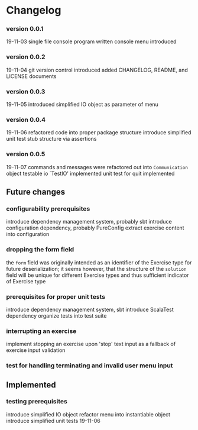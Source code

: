 # Changelog

### version 0.0.1 
19-11-03
single file console program written
console menu introduced

### version 0.0.2
19-11-04
git version control introduced
added CHANGELOG, README, and LICENSE documents

### version 0.0.3
19-11-05
introduced simplified IO object as parameter of menu

### version 0.0.4
19-11-06
refactored code into proper package structure
introduce simplified unit test stub structure via assertions

### version 0.0.5
19-11-07
commands and messages were refactored out into `Communication` object
testable io `TestIO' implemented
unit test for quit implemented

## Future changes

### configurability prerequisites
introduce dependency management system, probably sbt
introduce configuration dependency, probably PureConfig
extract exercise content into configuration

### dropping the form field
the `form` field was originally intended as an identifier of the Exercise
type for future deserialization; it seems however, that the structure of the `solution`
field will be unique for different Exercise types and thus sufficient indicator of Exercise type

### prerequisites for proper unit tests
introduce dependency management system, sbt
introduce ScalaTest dependency
organize tests into test suite

### interrupting an exercise
implement stopping an exercise upon 'stop' text input
as a fallback of exercise input validation

### test for handling terminating and invalid user menu input

## Implemented

### testing prerequisites
introduce simplified IO object
refactor menu into instantiable object  
introduce simplified unit tests
19-11-06
